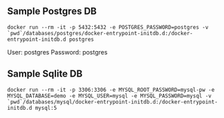 
## Sample Postgres DB

```docker run --rm -it -p 5432:5432 -e POSTGRES_PASSWORD=postgres -v `pwd`/databases/postgres/docker-entrypoint-initdb.d:/docker-entrypoint-initdb.d postgres```

User: postgres
Password: postgres

## Sample Sqlite DB

```docker run --rm -it -p 3306:3306 -e MYSQL_ROOT_PASSWORD=mysql-pw -e MYSQL_DATABASE=demo -e MYSQL_USER=mysql -e MYSQL_PASSWORD=mysql -v `pwd`/databases/mysql/docker-entrypoint-initdb.d:/docker-entrypoint-initdb.d mysql:5```
